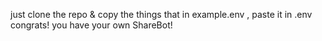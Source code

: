 just clone the repo & copy the things that in example.env , paste it in .env
congrats! you have your own ShareBot!
